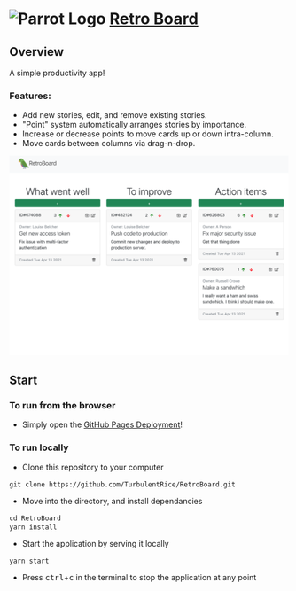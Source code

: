 # ![Parrot Logo](./public/favicon.ico) [Retro Board](https://turbulentrice.github.io/RetroBoard/)

## Overview

A simple productivity app!

### Features:

- Add new stories, edit, and remove existing stories.
- "Point" system automatically arranges stories by importance.
- Increase or decrease points to move cards up or down intra-column.
- Move cards between columns via drag-n-drop.

![Example image](./src/example1.png)

## Start

### To run from the browser

- Simply open the [GitHub Pages Deployment](https://turbulentrice.github.io/RetroBoard/)!

### To run locally

- Clone this repository to your computer

```shell
git clone https://github.com/TurbulentRice/RetroBoard.git
```

- Move into the directory, and install dependancies

```shell
cd RetroBoard
yarn install
```

- Start the application by serving it locally

```shell
yarn start
```

- Press <kbd>ctrl</kbd>+<kbd>c</kbd> in the terminal to stop the application at any point
